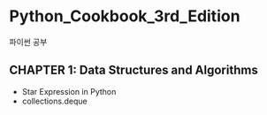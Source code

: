 # Python_Cookbook_3rd_Edition
파이썬 공부

## CHAPTER 1: Data Structures and Algorithms
  
- Star Expression in Python
- collections.deque 
